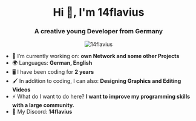 <h1 align="center">Hi 👋, I'm 14flavius</h1>
<h3 align="center">A creative young Developer from Germany</h3>

<p align="center"> <img src="https://komarev.com/ghpvc/?username=14flavius&label=Profile%20views&color=0e75b6&style=flat" alt="14flavius" /> </p>

- 🔭 I’m currently working on: **own Network and some other Projects**
- 🌍 Languages: **German, English**
- 🖥️ I have been coding for **2 years**
- 🖌️ In addition to coding, I can also: **Designing Graphics and Editing Videos**
- ⚡️ What do I want to do here? **I want to improve my programming skills with a large community.**
- 👾 My Discord: **14flavius**
